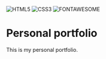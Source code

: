 ![HTML5](https://img.shields.io/badge/html5-%23E34F26.svg?style=for-the-badge&logo=html5&logoColor=white)
![CSS3](https://img.shields.io/badge/css3-%231572B6.svg?style=for-the-badge&logo=css3&logoColor=white)
![FONTAWESOME](https://img.shields.io/badge/Font_Awesome-339AF0?style=for-the-badge&logo=fontawesome&logoColor=white)

# Personal portfolio

This is my personal portfolio. 


